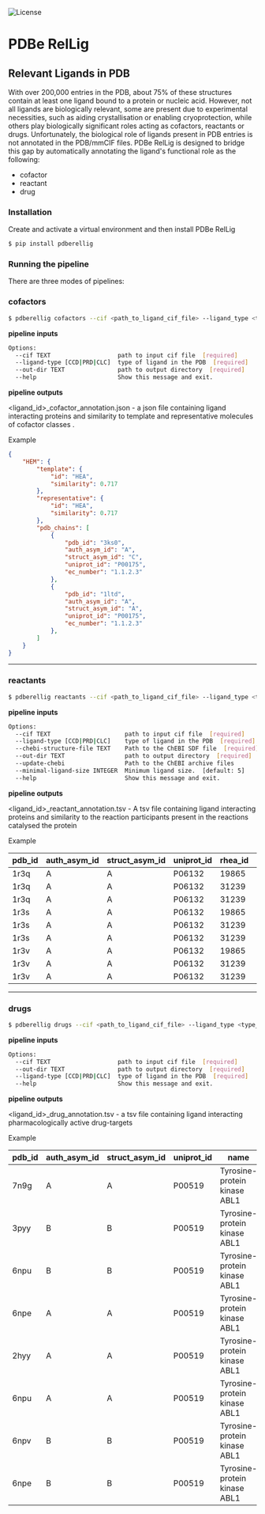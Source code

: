 ![License](https://img.shields.io/github/license/pdbeurope/rellig)

# PDBe RelLig

## Relevant Ligands in PDB

With over 200,000 entries in the PDB, about 75% of these structures contain at least one ligand bound to a protein or nucleic acid. However, not all ligands are biologically relevant, some are present due to experimental necessities, such as aiding crystallisation or enabling cryoprotection, while others play biologically significant roles acting as cofactors, reactants or drugs. Unfortunately, the biological role of ligands present in PDB entries is not annotated in the PDB/mmCIF files.
PDBe RelLig is designed to bridge this gap by automatically annotating the ligand's functional role as the following:
 - cofactor
 - reactant
 - drug

### Installation

Create and activate a virtual environment and then install PDBe RelLig

```bash
$ pip install pdberellig
```

### Running the pipeline

There are three modes of pipelines:

### cofactors

```bash
$ pdberellig cofactors --cif <path_to_ligand_cif_file> --ligand_type <type_of_ligand> --out-dir <path_to_output>
```
**pipeline inputs**

```bash
Options:
  --cif TEXT                   path to input cif file  [required]
  --ligand-type [CCD|PRD|CLC]  type of ligand in the PDB  [required]
  --out-dir TEXT               path to output directory  [required]
  --help                       Show this message and exit.
```
**pipeline outputs**

<ligand_id>_cofactor_annotation.json - a json file containing ligand interacting proteins and similarity to template and representative molecules of cofactor classes .

Example

```json
{
    "HEM": {
        "template": {
            "id": "HEA",
            "similarity": 0.717
        },
        "representative": {
            "id": "HEA",
            "similarity": 0.717
        },
        "pdb_chains": [
            {
                "pdb_id": "3ks0",
                "auth_asym_id": "A",
                "struct_asym_id": "C",
                "uniprot_id": "P00175",
                "ec_number": "1.1.2.3"
            },
            {
                "pdb_id": "1ltd",
                "auth_asym_id": "A",
                "struct_asym_id": "A",
                "uniprot_id": "P00175",
                "ec_number": "1.1.2.3"
            },
        ]
    }
}
```
---

### reactants

```bash
$ pdberellig reactants --cif <path_to_ligand_cif_file> --ligand_type <type_of_ligand> --chebi-structure-file <csv_file_with_chebi_mol> --out-dir <path_to_output>
```
**pipeline inputs**
```bash
Options:
  --cif TEXT                     path to input cif file  [required]
  --ligand-type [CCD|PRD|CLC]    type of ligand in the PDB  [required]
  --chebi-structure-file TEXT    Path to the ChEBI SDF file  [required]
  --out-dir TEXT                 path to output directory  [required]
  --update-chebi                 Path to the ChEBI archive files
  --minimal-ligand-size INTEGER  Minimum ligand size.  [default: 5]
  --help                         Show this message and exit.
```

**pipeline outputs**

<ligand_id>_reactant_annotation.tsv - A tsv file containing ligand interacting proteins and similarity to the reaction participants present in the reactions catalysed the protein

Example

| pdb_id | auth_asym_id | struct_asym_id | uniprot_id | rhea_id | chebi_id | similarity |
| --- | --- | --- | --- | --- | --- | --- |
|1r3q | A | A | P06132 | 19865 | 57308 | 0.714
|1r3q | A | A | P06132 | 31239 | 62626 | 0.8
|1r3q | A | A | P06132 | 31239 | 62631 | 1.0
|1r3s | A | A | P06132 | 19865 | 57308 | 0.714
|1r3s | A | A | P06132 | 31239 | 62626 | 0.8
|1r3s | A | A | P06132 | 31239 | 62631 | 1.0
|1r3v | A | A | P06132 | 19865 | 57308 | 0.714
|1r3v | A | A | P06132 | 31239 | 62626 | 0.8
|1r3v | A | A | P06132 | 31239 | 62631 | 1.0
---


### drugs

```bash
$ pdberellig drugs --cif <path_to_ligand_cif_file> --ligand_type <type_of_ligand> --out-dir <path_to_output>
```
**pipeline inputs**

```bash
Options:
  --cif TEXT                   path to input cif file  [required]
  --out-dir TEXT               path to output directory  [required]
  --ligand-type [CCD|PRD|CLC]  type of ligand in the PDB  [required]
  --help                       Show this message and exit.
```
**pipeline outputs**

<ligand_id>_drug_annotation.tsv - a tsv file containing ligand interacting pharmacologically active drug-targets

Example

| pdb_id | auth_asym_id | struct_asym_id | uniprot_id | name | organism |
| --- | --- | --- | --- | --- | --- |
| 7n9g | A | A | P00519 | Tyrosine-protein kinase ABL1 | Humans |
| 3pyy | B | B | P00519 | Tyrosine-protein kinase ABL1 | Humans |
| 6npu | B | B | P00519 | Tyrosine-protein kinase ABL1 | Humans |
| 6npe | A | A | P00519 | Tyrosine-protein kinase ABL1 | Humans |
| 2hyy | A | A | P00519 | Tyrosine-protein kinase ABL1 | Humans |
| 6npu | A | A | P00519 | Tyrosine-protein kinase ABL1 | Humans |
| 6npv | B | B | P00519 | Tyrosine-protein kinase ABL1 | Humans |
| 6npe | B | B | P00519 | Tyrosine-protein kinase ABL1 | Humans |
